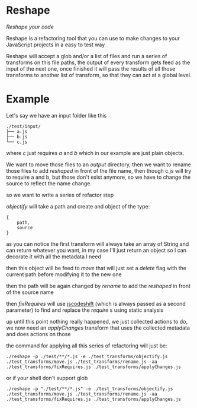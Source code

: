 Reshape
===========

_Reshape your code_

Reshape is a refactoring tool that you can use to make changes to your JavaScript projects in a easy to test way

Reshape will accept a glob and/or a list of files and run a series of transforms on this file paths,
the output of every transform gets feed as the input of the next one, 
once finished it will pass the results of all those transforms to another list of transform,
so that they can act at a global level.

Example
=======

Let's say we have an input folder like this
```
./test/input/
├── a.js
├── b.js
└── c.js
```

where _c_ just requires _a_ and _b_ which in our example are just plain objects.

We want to move those files to an _output_ directory, 
then we want to rename those files to add _reshaped_ in front of the file name,
then though c.js will try to require a and b, but those don't exist anymore, 
so we have to change the source to reflect the name change.

so we want to write a series of refactor step

*objectify* will take a path and create and object of the type:
```
{
	path,
	source
}
```

as you can notice the first transform will always take an array of String and can return whatever you want,
in my case I'll just return an object so I can decorate it with all the metadata I need

then this object will be feed to *move* that will just set a _delete_ flag with the current path before modifying it to the new one

then the path will be again changed by *rename* to add the _reshaped_ in front of the source name

then *fixRequires* will use [jscodeshift](https://github.com/facebook/jscodeshift) (which is always passed as a second parameter) to find and replace the _require_ s using static analysis

up until this point nothing really happened, we just collected actions to do, we now need an
*applyChanges* transform that uses the collected metadata and does actions on those

the command for applying all this series of refactoring will just be:

```
./reshape -p ./test/**/*.js -e ./test_transforms/objectify.js ./test_transforms/move.js ./test_transforms/rename.js -aa ./test_transforms/fixRequires.js ./test_transforms/applyChanges.js
```
or if your shell don't support glob
```
./reshape -p "./test/**/*.js" -e ./test_transforms/objectify.js ./test_transforms/move.js ./test_transforms/rename.js -aa ./test_transforms/fixRequires.js ./test_transforms/applyChanges.js
```
